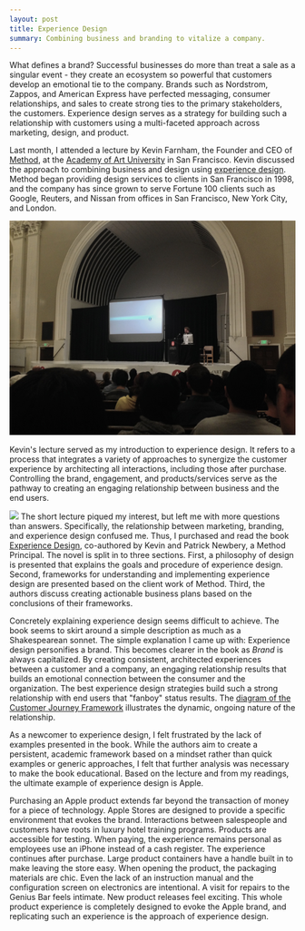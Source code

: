 ```yaml
---
layout: post
title: Experience Design
summary: Combining business and branding to vitalize a company.
---
```

What defines a brand? Successful businesses do more than treat a sale as a singular event - they create an ecosystem so powerful that customers develop an emotional tie to the company. Brands such as Nordstrom, Zappos, and American Express have perfected messaging, consumer relationships, and sales to create strong ties to the primary stakeholders, the customers. Experience design serves as a strategy for building such a relationship with customers using a multi-faceted approach across marketing, design, and product. 

Last month, I attended a lecture by Kevin Farnham, the Founder and CEO of [Method](http://method.com), at the [Academy of Art University](http://www.academyart.edu/) in San Francisco. Kevin discussed the approach to combining business and design using [experience design](http://en.wikipedia.org/wiki/Experience_design). Method began providing design services to clients in San Francisco in 1998, and the company has since grown to serve Fortune 100 clients such as Google, Reuters, and Nissan from offices in San Francisco, New York City, and London. 

<img src="/images/experienceDesign.jpg" class="full" alt="Experience Design">

Kevin's lecture served as my introduction to experience design. It refers to a process that integrates a variety of approaches to synergize the customer experience by architecting all interactions, including those after purchase. Controlling the brand, engagement, and products/services serve as the pathway to creating an engaging relationship between business and the end users. 

<a href="http://www.amazon.com/gp/product/1118609638/ref=as_li_qf_sp_asin_il?ie=UTF8&camp=1789&creative=9325&creativeASIN=1118609638&linkCode=as2&tag=sagacionlook-20"><img class="img-float" border="0" src="http://ws-na.amazon-adsystem.com/widgets/q?_encoding=UTF8&ASIN=1118609638&Format=_SL110_&ID=AsinImage&MarketPlace=US&ServiceVersion=20070822&WS=1&tag=sagacionlook-20" ></a>
The short lecture piqued my interest, but left me with more questions than answers. Specifically, the relationship between marketing, branding, and experience design confused me. Thus, I purchased and read the book [Experience Design](http://www.amazon.com/gp/product/B00ENJM82W/ref=as_li_qf_sp_asin_il_tl?ie=UTF8&camp=1789&creative=9325&creativeASIN=B00ENJM82W&linkCode=as2&tag=sagacionlook-20), co-authored by Kevin and  Patrick Newbery, a Method Principal. The novel is split in to three sections. First, a philosophy of design is presented that explains the goals and procedure of experience design. Second, frameworks for understanding and implementing experience design are presented based on the client work of Method. Third, the authors discuss creating actionable business plans based on the conclusions of their frameworks. 

Concretely explaining experience design seems difficult to achieve. The book seems to skirt around a simple description as much as a Shakespearean sonnet. The simple explanation I came up with: Experience design personifies a brand. This becomes clearer in the book as *Brand* is always capitalized. By creating consistent, architected experiences between a customer and a company, an engaging relationship results that builds an emotional connection between the consumer and the organization. The best experience design strategies build such a strong relationship with end users that "fanboy" status results. The [diagram of the Customer Journey Framework](http://experiencedesignthebook.com/pdf/Customer-Journey-Framework.pdf) illustrates the dynamic, ongoing nature of the relationship. 

As a newcomer to experience design, I felt frustrated by the lack of examples presented in the book. While the authors aim to create a persistent, academic framework based on a mindset rather than quick examples or generic approaches, I felt that further analysis was necessary to make the book educational. Based on the lecture and from my readings, the ultimate example of experience design is Apple. 

Purchasing an Apple product extends far beyond the transaction of money for a piece of technology. Apple Stores are designed to provide a specific environment that evokes the brand. Interactions between salespeople and customers have roots in luxury hotel training programs. Products are accessible for testing. When paying, the experience remains personal as employees use an iPhone instead of a cash register. The experience continues after purchase. Large product containers have a handle built in to make leaving the store easy. When opening the product, the packaging materials are chic. Even the lack of an instruction manual and the configuration screen on electronics are intentional. A visit for repairs to the Genius Bar feels intimate. New product releases feel exciting. This whole product experience is completely designed to evoke the Apple brand, and replicating such an experience is the approach of experience design.

